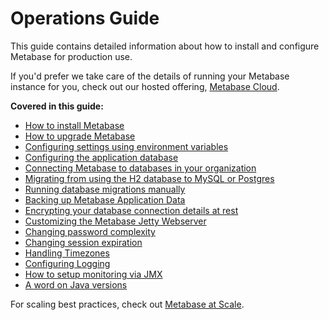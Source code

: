 # Operations Guide

This guide contains detailed information about how to install and configure Metabase for production use. 

If you'd prefer we take care of the details of running your Metabase instance for you, check out our hosted offering, [Metabase Cloud](https://www.metabase.com/start/hosted/index.html).

**Covered in this guide:**

*  [How to install Metabase](installing-metabase.md)
*  [How to upgrade Metabase](upgrading-metabase.md)
*  [Configuring settings using environment variables](environment-variables.md)
*  [Configuring the application database](configuring-application-database.md)
*  [Connecting Metabase to databases in your organization](../administration-guide/01-managing-databases.md)
*  [Migrating from using the H2 database to MySQL or Postgres](migrating-from-h2.md)
*  [Running database migrations manually](running-migrations-manually.md)
*  [Backing up Metabase Application Data](backing-up-metabase-application-data.md)
*  [Encrypting your database connection details at rest](encrypting-database-details-at-rest.md)
*  [Customizing the Metabase Jetty Webserver](customizing-jetty-webserver.md)
*  [Changing password complexity](changing-password-complexity.md)
*  [Changing session expiration](changing-session-expiration.md)
*  [Handling Timezones](handling-timezones.md)
*  [Configuring Logging](log-configuration.md)
*  [How to setup monitoring via JMX](jmx-monitoring.md)
*  [A word on Java versions](java-versions.md)

For scaling best practices, check out [Metabase at Scale](https://www.metabase.com/blog/scaling-metabase/index.html).